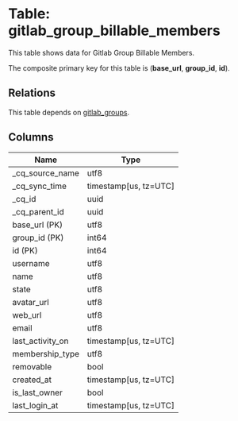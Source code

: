 # Table: gitlab_group_billable_members

This table shows data for Gitlab Group Billable Members.

The composite primary key for this table is (**base_url**, **group_id**, **id**).

## Relations

This table depends on [gitlab_groups](gitlab_groups).

## Columns

| Name          | Type          |
| ------------- | ------------- |
|_cq_source_name|utf8|
|_cq_sync_time|timestamp[us, tz=UTC]|
|_cq_id|uuid|
|_cq_parent_id|uuid|
|base_url (PK)|utf8|
|group_id (PK)|int64|
|id (PK)|int64|
|username|utf8|
|name|utf8|
|state|utf8|
|avatar_url|utf8|
|web_url|utf8|
|email|utf8|
|last_activity_on|timestamp[us, tz=UTC]|
|membership_type|utf8|
|removable|bool|
|created_at|timestamp[us, tz=UTC]|
|is_last_owner|bool|
|last_login_at|timestamp[us, tz=UTC]|